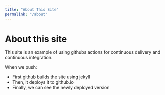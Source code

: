 ```yaml
---
title: "About This Site"
permalink: "/about"
---
```

# About this site

This site is an example of using githubs actions for continuous delivery and continuous integration.

When we push:

 * First github builds the site using jekyll
 * Then, it deploys it to github.io
 * Finally, we can see the newly deployed version
